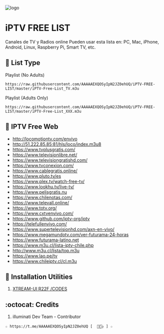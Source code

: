 ﻿![logo](https://st.depositphotos.com/1092019/4295/i/450/depositphotos_42959315-stock-photo-iptv-concept-on-digital-background.jpg)
 
# iPTV FREE LIST
Canales de TV y Radios online 
Pueden usar esta lista en: PC, Mac, iPhone, Android, Linux, Raspberry Pi, Smart TV, etc.

## :book: List Type

Playlist (No Adults)
```
https://raw.githubusercontent.com/AAAAAEXQOSyIpN2JZ0ehUQ/iPTV-FREE-LIST/master/iPTV-Free-List_TV.m3u
```

Playlist (Adults Only)
```
https://raw.githubusercontent.com/AAAAAEXQOSyIpN2JZ0ehUQ/iPTV-FREE-LIST/master/iPTV-Free-List_XXX.m3u
```

## :book: IPTV Free Web
* http://locomotiontv.com/envivo
* http://51.222.85.85:81/hls/loco/index.m3u8
* https://www.tvplusgratis.com/
* https://www.televisionlibre.net/
* https://www.televisiongratishd.com/
* https://www.tvconexion.com/
* https://www.cablegratis.online/
* https://www.pluto.tv/es
* https://www.plex.tv/watch-free-tv/
* https://www.lookhu.tv/live-tv/
* https://www.pelisgratis.nu
* https://www.chilenotas.com/
* https://www.televall.online/
* https://www.totv.org/
* https://www.cxtvenvivo.com/
* https://www.github.com/iptv-org/iptv
* https://telefullenvivo.com/
* https://www.supertelevisionhd.com/axn-en-vivo/
* https://www.megamundotv.com/ver-futurama-24-horas
* https://www.futurama-latino.net
* https://www.m3u.cl/lista-iptv-chile.php
* http://www.m3u.cl/lista/top.m3u
* https://www.lao.pe/tv
* https://www.chileiptv.cl/cl.m3u

## :book: Installation Utilities
1. [XTREAM-UI R22F /CODES](https://github.com/AAAAAEXQOSyIpN2JZ0ehUQ/IPTV/tree/master/xtream-ui)

## :octocat: Credits
1. illuminati Dev Team - Contributor 
```
☆ https://t.me/AAAAAEXQOSyIpN2JZ0ehUQ [  ⃘⃤꙰✰ ] ☆
```
